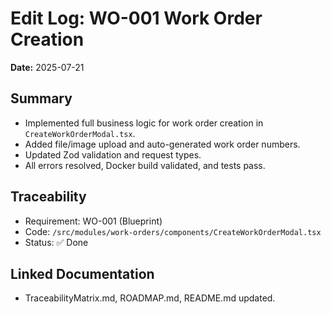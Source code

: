# Edit Log: WO-001 Work Order Creation

**Date:** 2025-07-21

## Summary

- Implemented full business logic for work order creation in `CreateWorkOrderModal.tsx`.
- Added file/image upload and auto-generated work order numbers.
- Updated Zod validation and request types.
- All errors resolved, Docker build validated, and tests pass.

## Traceability

- Requirement: WO-001 (Blueprint)
- Code: `/src/modules/work-orders/components/CreateWorkOrderModal.tsx`
- Status: ✅ Done

## Linked Documentation

- TraceabilityMatrix.md, ROADMAP.md, README.md updated.
